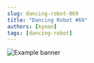 ```yaml
---
slug: dancing-robot-069
title: "Dancing Robot #69"
authors: [kynan]
tags: [dancing-robot]
---
```


![Example banner](/img/stories/dancing-robot/069.PNG)

